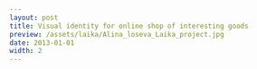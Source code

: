 ```yaml
---
layout: post
title: Visual identity for online shop of interesting goods
preview: /assets/laika/Alina_loseva_Laika_project.jpg
date: 2013-01-01
width: 2
---
```

